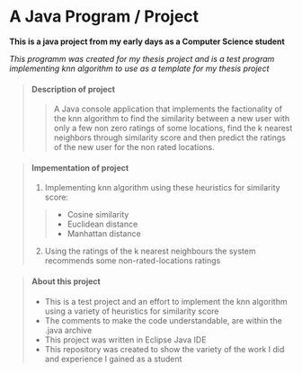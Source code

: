 # A Java Program / Project

**This is a java project from my early days as a Computer Science student**

_This programm was created for my thesis project
and is a test program implementing knn algorithm to use as a template for my thesis project_

> #### Description of project
>
>>A Java console application that implements the factionality of the knn algorithm to find the similarity between a new user with only a few non zero
ratings of some locations, find the k nearest neighbors through similarity score and then predict the ratings of the new user for the non rated locations.

> #### Impementation of project
>
> 1. Implementing knn algorithm using these heuristics for similarity score:
>> - Cosine similarity
>> - Euclidean distance 
>> - Manhattan distance
>
> 2. Using the ratings of the k nearest neighbours the system recommends some non-rated-locations ratings


> #### About this project
>
> - This is a test project and an effort to implement the knn algorithm using a variety of heuristics for similarity score
> - The comments to make the code understandable, are within the .java archive
> - This project was written in Eclipse Java IDE
> - This repository was created to show the variety of the work I did and experience I gained as a student
>
